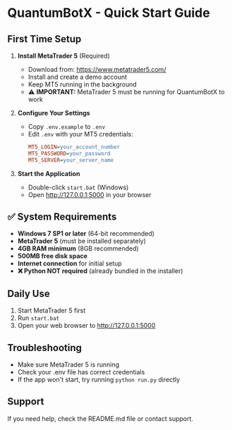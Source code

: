 # QuantumBotX - Quick Start Guide

## First Time Setup

1. **Install MetaTrader 5** (Required)
   - Download from: https://www.metatrader5.com/
   - Install and create a demo account
   - Keep MT5 running in the background
   - ⚠️ **IMPORTANT:** MetaTrader 5 must be running for QuantumBotX to work

2. **Configure Your Settings**
   - Copy `.env.example` to `.env`
   - Edit `.env` with your MT5 credentials:
     ```ini
     MT5_LOGIN=your_account_number
     MT5_PASSWORD=your_password
     MT5_SERVER=your_server_name
     ```

3. **Start the Application**
   - Double-click `start.bat` (Windows)
   - Open http://127.0.0.1:5000 in your browser

## ✅ System Requirements

- **Windows 7 SP1 or later** (64-bit recommended)
- **MetaTrader 5** (must be installed separately)
- **4GB RAM minimum** (8GB recommended)
- **500MB free disk space**
- **Internet connection** for initial setup
- **❌ Python NOT required** (already bundled in the installer)

## Daily Use

1. Start MetaTrader 5 first
2. Run `start.bat`
3. Open your web browser to http://127.0.0.1:5000

## Troubleshooting

- Make sure MetaTrader 5 is running
- Check your .env file has correct credentials
- If the app won't start, try running `python run.py` directly

## Support

If you need help, check the README.md file or contact support.
